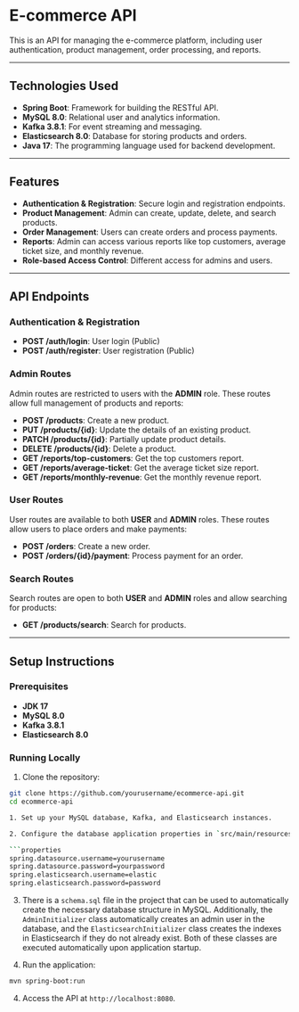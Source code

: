 # **E-commerce API**

This is an API for managing the e-commerce platform, including user authentication, product management, order processing, and reports.

---

## **Technologies Used**

- **Spring Boot**: Framework for building the RESTful API.
- **MySQL 8.0**: Relational user and analytics information.
- **Kafka 3.8.1**: For event streaming and messaging.
- **Elasticsearch 8.0**: Database for storing products and orders.
- **Java 17**: The programming language used for backend development.

---

## **Features**

- **Authentication & Registration**: Secure login and registration endpoints.
- **Product Management**: Admin can create, update, delete, and search products.
- **Order Management**: Users can create orders and process payments.
- **Reports**: Admin can access various reports like top customers, average ticket size, and monthly revenue.
- **Role-based Access Control**: Different access for admins and users.

---

## **API Endpoints**

### **Authentication & Registration**
- **POST /auth/login**: User login (Public)
- **POST /auth/register**: User registration (Public)

### **Admin Routes**
Admin routes are restricted to users with the **ADMIN** role. These routes allow full management of products and reports:
- **POST /products**: Create a new product.
- **PUT /products/{id}**: Update the details of an existing product.
- **PATCH /products/{id}**: Partially update product details.
- **DELETE /products/{id}**: Delete a product.
- **GET /reports/top-customers**: Get the top customers report.
- **GET /reports/average-ticket**: Get the average ticket size report.
- **GET /reports/monthly-revenue**: Get the monthly revenue report.

### **User Routes**
User routes are available to both **USER** and **ADMIN** roles. These routes allow users to place orders and make payments:
- **POST /orders**: Create a new order.
- **POST /orders/{id}/payment**: Process payment for an order.

### **Search Routes**
Search routes are open to both **USER** and **ADMIN** roles and allow searching for products:
- **GET /products/search**: Search for products.


---


## **Setup Instructions**

### **Prerequisites**

- **JDK 17**
- **MySQL 8.0**
- **Kafka 3.8.1**
- **Elasticsearch 8.0**

### **Running Locally**

1. Clone the repository:

```bash
git clone https://github.com/yourusername/ecommerce-api.git
cd ecommerce-api

1. Set up your MySQL database, Kafka, and Elasticsearch instances.

2. Configure the database application properties in `src/main/resources/application.properties`:

```properties
spring.datasource.username=yourusername
spring.datasource.password=yourpassword
spring.elasticsearch.username=elastic
spring.elasticsearch.password=password
```

3. There is a `schema.sql` file in the project that can be used to automatically create the necessary database structure in MySQL. Additionally, the `AdminInitializer` class automatically creates an admin user in the database, and the `ElasticsearchInitializer` class creates the indexes in Elasticsearch if they do not already exist. Both of these classes are executed automatically upon application startup.

3. Run the application:

```bash
mvn spring-boot:run
```

4. Access the API at `http://localhost:8080`.